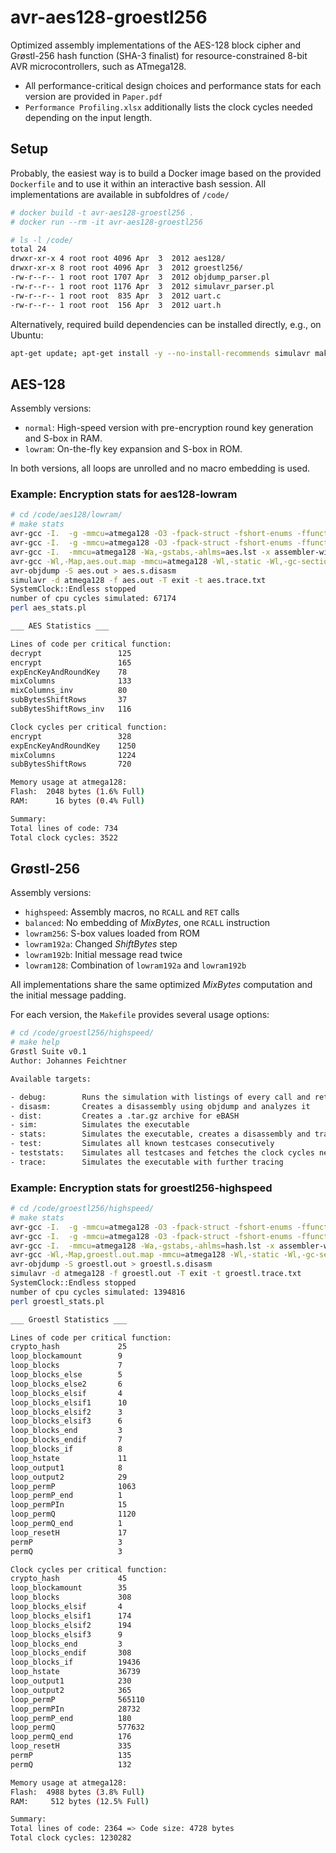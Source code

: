 # avr-aes128-groestl256

Optimized assembly implementations of the AES-128 block cipher and Grøstl-256 hash function (SHA-3 finalist) for resource-constrained 8-bit AVR microcontrollers, such as ATmega128.

- All performance-critical design choices and performance stats for each version are provided in `Paper.pdf`  
- `Performance Profiling.xlsx` additionally lists the clock cycles needed depending on the input length.

## Setup

Probably, the easiest way is to build a Docker image based on the provided `Dockerfile` and to use it within an interactive bash session. All implementations are available in subfoldres of `/code/`

```bash
# docker build -t avr-aes128-groestl256 .
# docker run --rm -it avr-aes128-groestl256

# ls -l /code/
total 24
drwxr-xr-x 4 root root 4096 Apr  3  2012 aes128/
drwxr-xr-x 8 root root 4096 Apr  3  2012 groestl256/
-rw-r--r-- 1 root root 1707 Apr  3  2012 objdump_parser.pl
-rw-r--r-- 1 root root 1176 Apr  3  2012 simulavr_parser.pl
-rw-r--r-- 1 root root  835 Apr  3  2012 uart.c
-rw-r--r-- 1 root root  156 Apr  3  2012 uart.h
```

Alternatively, required build dependencies can be installed directly, e.g., on Ubuntu:

```bash
apt-get update; apt-get install -y --no-install-recommends simulavr make avr-libc gdb-avr
```

## AES-128

Assembly versions:

- `normal`: High-speed version with pre-encryption round key generation and S-box in RAM.
- `lowram`: On-the-fly key expansion and S-box in ROM.

In both versions, all loops are unrolled and no macro embedding is used.

### Example: Encryption stats for aes128-lowram

```bash
# cd /code/aes128/lowram/
# make stats
avr-gcc -I.  -g -mmcu=atmega128 -O3 -fpack-struct -fshort-enums -ffunction-sections -fdata-sections -funsigned-bitfields -funsigned-char -Wall -Wstrict-prototypes -Wa,-ahlms=main.lst -c main.c -o main.o
avr-gcc -I.  -g -mmcu=atmega128 -O3 -fpack-struct -fshort-enums -ffunction-sections -fdata-sections -funsigned-bitfields -funsigned-char -Wall -Wstrict-prototypes -Wa,-ahlms=../../uart.lst -c ../../uart.c -o ../../uart.o
avr-gcc -I.  -mmcu=atmega128 -Wa,-gstabs,-ahlms=aes.lst -x assembler-with-cpp  -c aes.S -o aes.o
avr-gcc -Wl,-Map,aes.out.map -mmcu=atmega128 -Wl,-static -Wl,-gc-sections -lm  -o aes.out main.o ../../uart.o aes.o
avr-objdump -S aes.out > aes.s.disasm
simulavr -d atmega128 -f aes.out -T exit -t aes.trace.txt
SystemClock::Endless stopped
number of cpu cycles simulated: 67174
perl aes_stats.pl

___ AES Statistics ___

Lines of code per critical function:
decrypt                 125
encrypt                 165
expEncKeyAndRoundKey    78
mixColumns              133
mixColumns_inv          80
subBytesShiftRows       37
subBytesShiftRows_inv   116

Clock cycles per critical function:
encrypt                 328
expEncKeyAndRoundKey    1250
mixColumns              1224
subBytesShiftRows       720

Memory usage at atmega128:
Flash:  2048 bytes (1.6% Full)
RAM:      16 bytes (0.4% Full)

Summary:
Total lines of code: 734
Total clock cycles: 3522
```

## Grøstl-256

Assembly versions:

- `highspeed`: Assembly macros, no `RCALL` and `RET` calls
- `balanced`: No embedding of _MixBytes_, one `RCALL` instruction
- `lowram256`: S-box values loaded from ROM
- `lowram192a`: Changed _ShiftBytes_ step
- `lowram192b`: Initial message read twice
- `lowram128`: Combination of `lowram192a` and `lowram192b`

All implementations share the same optimized _MixBytes_ computation and the initial message padding.

For each version, the `Makefile` provides several usage options:

```bash
# cd /code/groestl256/highspeed/
# make help
Grøstl Suite v0.1
Author: Johannes Feichtner

Available targets:

- debug:        Runs the simulation with listings of every call and ret instruction
- disasm:       Creates a disassembly using objdump and analyzes it
- dist:         Creates a .tar.gz archive for eBASH
- sim:          Simulates the executable
- stats:        Simulates the executable, creates a disassembly and trace file and analyzes them
- test:         Simulates all known testcases consecutively
- teststats:    Simulates all testcases and fetches the clock cycles needed for execution
- trace:        Simulates the executable with further tracing
```

### Example: Encryption stats for groestl256-highspeed

```bash
# cd /code/groestl256/highspeed/
# make stats
avr-gcc -I.  -g -mmcu=atmega128 -O3 -fpack-struct -fshort-enums -ffunction-sections -fdata-sections -funsigned-bitfields -funsigned-char -Wall -Wstrict-prototypes -Wa,-ahlms=main.lst -c main.c -o main.o
avr-gcc -I.  -g -mmcu=atmega128 -O3 -fpack-struct -fshort-enums -ffunction-sections -fdata-sections -funsigned-bitfields -funsigned-char -Wall -Wstrict-prototypes -Wa,-ahlms=../../uart.lst -c ../../uart.c -o ../../uart.o
avr-gcc -I.  -mmcu=atmega128 -Wa,-gstabs,-ahlms=hash.lst -x assembler-with-cpp -c hash.S -o hash.o
avr-gcc -Wl,-Map,groestl.out.map -mmcu=atmega128 -Wl,-static -Wl,-gc-sections -o groestl.out main.o ../../uart.o hash.o
avr-objdump -S groestl.out > groestl.s.disasm
simulavr -d atmega128 -f groestl.out -T exit -t groestl.trace.txt
SystemClock::Endless stopped
number of cpu cycles simulated: 1394816
perl groestl_stats.pl

___ Groestl Statistics ___

Lines of code per critical function:
crypto_hash             25
loop_blockamount        9
loop_blocks             7
loop_blocks_else        5
loop_blocks_else2       6
loop_blocks_elsif       4
loop_blocks_elsif1      10
loop_blocks_elsif2      3
loop_blocks_elsif3      6
loop_blocks_end         3
loop_blocks_endif       7
loop_blocks_if          8
loop_hstate             11
loop_output1            8
loop_output2            29
loop_permP              1063
loop_permP_end          1
loop_permPIn            15
loop_permQ              1120
loop_permQ_end          1
loop_resetH             17
permP                   3
permQ                   3

Clock cycles per critical function:
crypto_hash             45
loop_blockamount        35
loop_blocks             308
loop_blocks_elsif       4
loop_blocks_elsif1      174
loop_blocks_elsif2      194
loop_blocks_elsif3      9
loop_blocks_end         3
loop_blocks_endif       308
loop_blocks_if          19436
loop_hstate             36739
loop_output1            230
loop_output2            365
loop_permP              565110
loop_permPIn            28732
loop_permP_end          180
loop_permQ              577632
loop_permQ_end          176
loop_resetH             335
permP                   135
permQ                   132

Memory usage at atmega128:
Flash:  4988 bytes (3.8% Full)
RAM:     512 bytes (12.5% Full)

Summary:
Total lines of code: 2364 => Code size: 4728 bytes
Total clock cycles: 1230282
```
